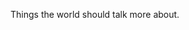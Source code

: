 <!--t Features t-->
<!--d Exclusive takes on extensive topics d-->

Things the world should talk more about.